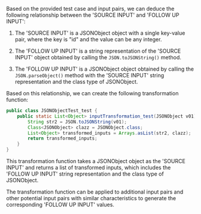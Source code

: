 Based on the provided test case and input pairs, we can deduce the following relationship between the 'SOURCE INPUT' and 'FOLLOW UP INPUT':

1. The 'SOURCE INPUT' is a JSONObject object with a single key-value pair, where the key is "id" and the value can be any integer.

2. The 'FOLLOW UP INPUT' is a string representation of the 'SOURCE INPUT' object obtained by calling the `JSON.toJSONString()` method.

3. The 'FOLLOW UP INPUT' is a JSONObject object obtained by calling the `JSON.parseObject()` method with the 'SOURCE INPUT' string representation and the class type of JSONObject.

Based on this relationship, we can create the following transformation function:

```java
public class JSONObjectTest_test {
    public static List<Object> inputTransformation_test(JSONObject v01)  {
        String str2 = JSON.toJSONString(v01);
        Class<JSONObject> clazz = JSONObject.class;
        List<Object> transformed_inputs = Arrays.asList(str2, clazz);
        return transformed_inputs;
    }
}
```

This transformation function takes a JSONObject object as the 'SOURCE INPUT' and returns a list of transformed inputs, which includes the 'FOLLOW UP INPUT' string representation and the class type of JSONObject.

The transformation function can be applied to additional input pairs and other potential input pairs with similar characteristics to generate the corresponding 'FOLLOW UP INPUT' values.